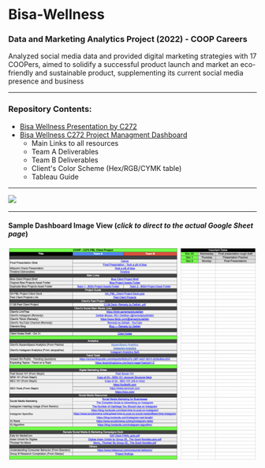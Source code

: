 # Bisa-Wellness
### Data and Marketing Analytics Project (2022) - COOP Careers

Analyzed social media data and provided digital marketing strategies with 17 COOPers, aimed to solidify a successful product launch and market an eco-friendly and sustainable product, supplementing its current social media presence and business

---
### Repository Contents:
* [Bisa Wellness Presentation by C272](https://github.com/angeloparayno/Bisa-Wellness/blob/main/Bisa-Wellness-C272.pdf)
* [Bisa Wellness C272 Project Managment Dashboard](https://github.com/angeloparayno/Bisa-Wellness/blob/main/Bisa-Wellness-Project-Dashboard-C272.xlsx)
  * Main Links to all resources
  * Team A Deliverables
  * Team B Deliverables
  * Client's Color Scheme (Hex/RGB/CYMK table)
  * Tableau Guide
---
[![](images/title-page.png)](https://github.com/angeloparayno/Bisa-Wellness/blob/main/Bisa-Wellness-C272.pdf)

---
#### Sample Dashboard Image View (*click to direct to the actual Google Sheet page*)
[![](images/dashboard-main-page-view.png)](https://docs.google.com/spreadsheets/d/1CU-WzdBYpbABvCJHAWWgHoPRI_2OACFkBRVxR1zQ-6w/edit#gid=0)

